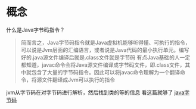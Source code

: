 # 概念
什么是Java字节码指令？
>简而言之，Java字节码指令就是Java虚拟机能够听得懂、可执行的指令，可以说是Jvm层面的汇编语言，或者说是Java代码的最小执行单元。编写好的.java源文件编译后就是.class文件就是字节码
有点Java基础的人一定都知道，javac命令会将Java源文件编译成字节码文件，即.class文件，其中就包含了大量的字节码指令。因此可以将javac命令理解为一个翻译命令，将源文件翻译成Jvm可以执行的指令

jvm从字节码在对字节码进行解析，然后找到类的等的信息
看这篇就够了
[java字节码](https://www.jianshu.com/p/252f381a6bc4)